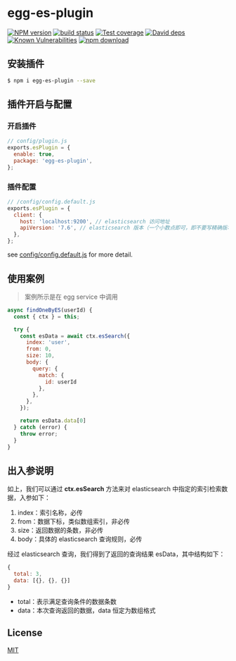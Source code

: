 # egg-es-plugin

[![NPM version][npm-image]][npm-url]
[![build status][travis-image]][travis-url]
[![Test coverage][codecov-image]][codecov-url]
[![David deps][david-image]][david-url]
[![Known Vulnerabilities][snyk-image]][snyk-url]
[![npm download][download-image]][download-url]

[npm-image]: https://img.shields.io/npm/v/egg-es-plugin.svg?style=flat-square
[npm-url]: https://npmjs.org/package/egg-es-plugin
[travis-image]: https://img.shields.io/travis/eggjs/egg-es-plugin.svg?style=flat-square
[travis-url]: https://travis-ci.org/eggjs/egg-es-plugin
[codecov-image]: https://img.shields.io/codecov/c/github/eggjs/egg-es-plugin.svg?style=flat-square
[codecov-url]: https://codecov.io/github/eggjs/egg-es-plugin?branch=master
[david-image]: https://img.shields.io/david/eggjs/egg-es-plugin.svg?style=flat-square
[david-url]: https://david-dm.org/eggjs/egg-es-plugin
[snyk-image]: https://snyk.io/test/npm/egg-es-plugin/badge.svg?style=flat-square
[snyk-url]: https://snyk.io/test/npm/egg-es-plugin
[download-image]: https://img.shields.io/npm/dm/egg-es-plugin.svg?style=flat-square
[download-url]: https://npmjs.org/package/egg-es-plugin

<!--
Description here.
-->

## 安装插件

```bash
$ npm i egg-es-plugin --save
```

## 插件开启与配置

### 开启插件
```js
// config/plugin.js
exports.esPlugin = {
  enable: true,
  package: 'egg-es-plugin',
};
```

### 插件配置

```js
// /config/config.default.js
exports.esPlugin = {
  client: {
    host: 'localhost:9200', // elasticsearch 访问地址
    apiVersion: '7.6', // elasticsearch 版本（一个小数点即可，即不要写精确版本，如 7.6.1 需写为 7.6）
  },
};
```

see [config/config.default.js](config/config.default.js) for more detail.

## 使用案例

> 案例所示是在 egg service 中调用

```js
async findOneByES(userId) {
  const { ctx } = this;

  try {
    const esData = await ctx.esSearch({
      index: 'user',
      from: 0,
      size: 10,
      body: {
        query: {
          match: {
            id: userId
          },
        },
      },
    });

    return esData.data[0]
  } catch (error) {
    throw error;
  }
}
```

## 出入参说明

如上，我们可以通过 **ctx.esSearch** 方法来对 elasticsearch 中指定的索引检索数据，入参如下：

1. index：索引名称，必传
2. from：数据下标，类似数组索引，非必传
3. size：返回数据的条数，非必传
4. body：具体的 elasticsearch 查询规则，必传

经过 elasticsearch 查询，我们得到了返回的查询结果 esData，其中结构如下：

```js
{
  total: 3,
  data: [{}, {}, {}]
}
```

* total：表示满足查询条件的数据条数
* data：本次查询返回的数据，data 恒定为数组格式

## License

[MIT](LICENSE)
